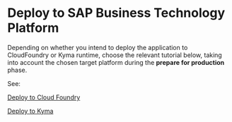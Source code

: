 # Deploy to SAP Business Technology Platform

Depending on whether you intend to deploy the application to CloudFoundry or Kyma runtime, choose the relevant tutorial below, taking into account the chosen target platform during the **prepare for production** phase.

See:

[Deploy to Cloud Foundry](./4-deploy-to-cf.md)

[Deploy to Kyma](./5-deploy-to-kyma.md)
